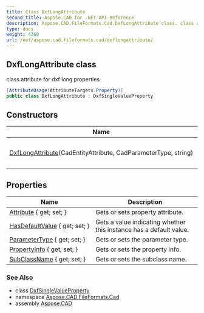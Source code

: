 ```yaml
---
title: Class DxfLongAttribute
second_title: Aspose.CAD for .NET API Reference
description: Aspose.CAD.FileFormats.Cad.DxfLongAttribute class. class attribute for dxf long properties
type: docs
weight: 4360
url: /net/aspose.cad.fileformats.cad/dxflongattribute/
---
```

## DxfLongAttribute class

class attribute for dxf long properties

```csharp
[AttributeUsage(AttributeTargets.Property)]
public class DxfLongAttribute : DxfSingleValueProperty
```

## Constructors

| Name | Description |
| --- | --- |
| [DxfLongAttribute](dxflongattribute/)(CadEntityAttribute, CadParameterType, string) | Initializes a new instance of the `DxfLongAttribute` class. |

## Properties

| Name | Description |
| --- | --- |
| [Attribute](../../aspose.cad.fileformats.cad/dxfsinglevalueproperty/attribute/) { get; set; } | Gets or sets property attribute. |
| [HasDefaultValue](../../aspose.cad.fileformats.cad/dxfpropertyattribute/hasdefaultvalue/) { get; set; } | Gets a value indicating whether this instance has a default value. |
| [ParameterType](../../aspose.cad.fileformats.cad/dxfpropertyattribute/parametertype/) { get; set; } | Gets or sets the parameter type. |
| [PropertyInfo](../../aspose.cad.fileformats.cad/dxfpropertyattribute/propertyinfo/) { get; set; } | Gets or sets the property info. |
| [SubClassName](../../aspose.cad.fileformats.cad/dxfpropertyattribute/subclassname/) { get; set; } | Gets or sets the subclass name. |

### See Also

* class [DxfSingleValueProperty](../dxfsinglevalueproperty/)
* namespace [Aspose.CAD.FileFormats.Cad](../../aspose.cad.fileformats.cad/)
* assembly [Aspose.CAD](../../)


